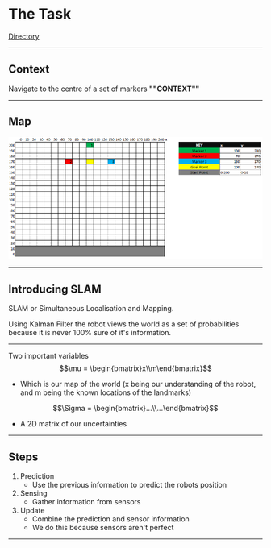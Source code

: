 # The Task

[Directory](Directory.md)

---

## Context
Navigate to the centre of a set of markers
**""CONTEXT""**

---

## Map

![Pasted image 20210921024101](Attachments/Pasted%20image%2020210921024101.png)

---

## Introducing SLAM

SLAM or Simultaneous Localisation and Mapping.

Using Kalman Filter the robot views the world as a set of probabilities because it is never 100% sure of it's information.

---

Two important variables
$$\mu = \begin{bmatrix}x\\m\end{bmatrix}$$
 - Which is our map of the world (x being our understanding of the robot, and m being the known locations of the landmarks)

$$\Sigma = \begin{bmatrix}...\\...\end{bmatrix}$$
- A 2D matrix of our uncertainties

---

## Steps

1.  Prediction
	- Use the previous information to predict the robots position
2.  Sensing
	- Gather information from sensors
3.  Update
	- Combine the prediction and sensor information
	- We do this because sensors aren't perfect

---